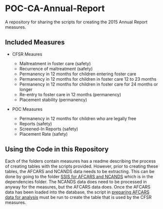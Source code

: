 # POC-CA-Annual-Report
A repository for sharing the scripts for creating the 2015 Annual Report measures.

## Included Measures

- CFSR Meaures

    - Maltreatment in foster care (safety)
    - Recurrence of maltreatment (safety)
    - Permanency in 12 months for children entering foster care
    - Permanency in 12 months for children in foster care 12 to 23 months
    - Permanency in 12 months for children in foster care for 24 months or longer
    - Re-entry to foster care in 12 months (permanency)
    - Placement stability (permanency)

- POC Measures
    
    - Permanency in 12 months for children who are legally free
    - Reports (safety)
    - Screened-In Reports (safety)
    - Placement Rate (safety)

## Using the Code in this Repository

Each of the folders contain measures has a readme describing the process of creating tables with the scripts provided. However, prior to creating these tables, the AFCARS and NCANDS data needs to be extracting. This can be done by going to the folder [SSIS for AFCARS and NCANDS](https://github.com/pocdata/POC-CA-Annual-Report/tree/master/Dependencies/SSIS%20for%20AFCARS%20and%20NCANDS) which is in the dependencies folder. The NCANDS data does need to be processed in anyway for the measures, but the AFCARS data does. Once the AFCARS data has been loaded into the database, the script in [preparing AFCARS data for analysis](https://github.com/pocdata/POC-CA-Annual-Report/tree/master/Dependencies/preparing%20AFCARS%20data%20for%20analysis) must be run to create the table that is used by the CFSR measures.

